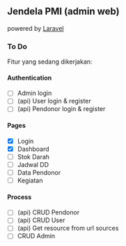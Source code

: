 ## Jendela PMI (admin web)
powered by [Laravel](https://laravel.com/)

### To Do
Fitur yang sedang dikerjakan:

#### Authentication
- [ ] Admin login
- [ ] (api) User login & register
- [ ] (api) Pendonor login & register

#### Pages
- [x] Login
- [x] Dashboard
- [ ] Stok Darah
- [ ] Jadwal DD
- [ ] Data Pendonor
- [ ] Kegiatan

#### Process
- [ ] (api) CRUD Pendonor
- [ ] (api) CRUD User
- [ ] (api) Get resource from url sources
- [ ] CRUD Admin
